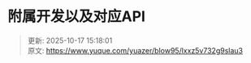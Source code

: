# 附属开发以及对应API



> 更新: 2025-10-17 15:18:01  
> 原文: <https://www.yuque.com/yuazer/blow95/lxxz5v732g9slau3>